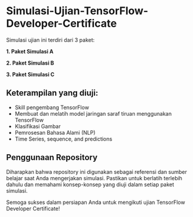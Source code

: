 # Simulasi-Ujian-TensorFlow-Developer-Certificate

Simulasi ujian ini terdiri dari 3 paket:

**1. Paket Simulasi A**

**2. Paket Simulasi B**

**3. Paket Simulasi C**

## Keterampilan yang diuji:

- Skill pengembang TensorFlow
- Membuat dan melatih model jaringan saraf tiruan menggunakan TensorFlow
- Klasifikasi Gambar
- Pemrosesan Bahasa Alami (NLP)
- Time Series, sequence, and predictions

## Penggunaan Repository

Diharapkan bahwa repository ini digunakan sebagai referensi dan sumber belajar saat Anda mengerjakan simulasi. Pastikan untuk berlatih terlebih dahulu dan memahami konsep-konsep yang diuji dalam setiap paket simulasi.

Semoga sukses dalam persiapan Anda untuk mengikuti ujian TensorFlow Developer Certificate!
